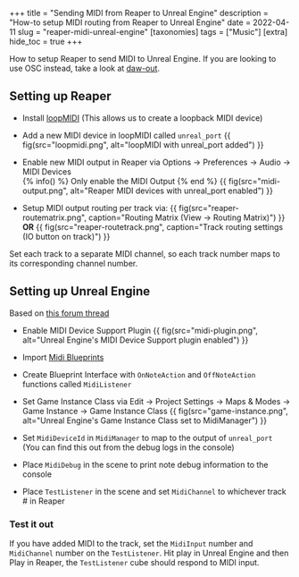 +++
title = "Sending MIDI from Reaper to Unreal Engine"
description = "How-to setup MIDI routing from Reaper to Unreal Engine"
date = 2022-04-11
slug = "reaper-midi-unreal-engine"
[taxonomies]
tags = ["Music"]
[extra]
hide_toc = true
+++

How to setup Reaper to send MIDI to Unreal Engine. If you are looking to use OSC instead, take a look at [daw-out](https://github.com/gamingrobot/daw-out).

<!-- more -->

## Setting up Reaper

- Install [loopMIDI](https://www.tobias-erichsen.de/software/loopmidi.html) (This allows us to create a loopback MIDI device)

- Add a new MIDI device in loopMIDI called `unreal_port`
{{ fig(src="loopmidi.png", alt="loopMIDI with unreal_port added") }}

- Enable new MIDI output in Reaper via Options -> Preferences -> Audio -> MIDI Devices  
{% info() %}
Only enable the MIDI Output
{% end %}
{{ fig(src="midi-output.png", alt="Reaper MIDI devices with unreal_port enabled") }}

- Setup MIDI output routing per track via:
{{ fig(src="reaper-routematrix.png", caption="Routing Matrix (View -> Routing Matrix)") }}
**OR**
{{ fig(src="reaper-routetrack.png", caption="Track routing settings (IO button on track)") }}

Set each track to a separate MIDI channel, so each track number maps to its corresponding channel number.

## Setting up Unreal Engine

Based on [this forum thread](https://forums.unrealengine.com/t/setting-up-a-blueprint-midi-manager-with-4-14-version-of-midi-device-support-plugin/91606)

- Enable MIDI Device Support Plugin
{{ fig(src="midi-plugin.png", alt="Unreal Engine's MIDI Device Support plugin enabled") }}

- Import [Midi Blueprints](https://dev.epicgames.com/community/snippets/JKp/unreal-engine-midi-input)

- Create Blueprint Interface with `OnNoteAction` and `OffNoteAction` functions called `MidiListener`

- Set Game Instance Class via Edit -> Project Settings -> Maps & Modes -> Game Instance -> Game Instance Class
{{ fig(src="game-instance.png", alt="Unreal Engine's Game Instance Class set to MidiManager") }}

- Set `MidiDeviceId` in `MidiManager` to map to the output of `unreal_port` (You can find this out from the debug logs in the console)

- Place `MidiDebug` in the scene to print note debug information to the console

- Place `TestListener` in the scene and set `MidiChannel` to whichever track # in Reaper

### Test it out

If you have added MIDI to the track, set the `MidiInput` number and `MidiChannel` number on the `TestListener`. Hit play in Unreal Engine and then Play in Reaper, the `TestListener` cube should respond to MIDI input.
